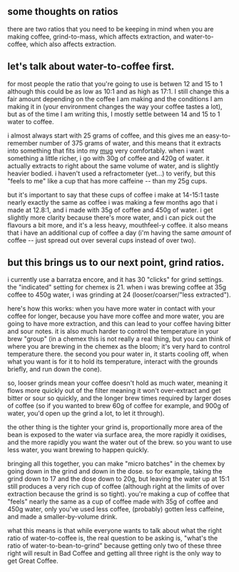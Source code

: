 some thoughts on ratios
---
there are two ratios that you need to be keeping in mind when you are making coffee, grind-to-mass, which affects extraction, and water-to-coffee, which also affects extraction. 

## let's talk about water-to-coffee first.

for most people the ratio that you're going to use is betwen 12 and 15 to 1 although this could be as low as 10:1 and as high as 17:1. I still change this a fair amount depending on the coffee I am making and the conditions I am making it in (your environment changes the way your coffee tastes a lot), but as of the time I am writing this, I mostly settle between 14 and 15 to 1 water to coffee.

i almost always start with 25 grams of coffee, and this gives me an easy-to-remember number of 375 grams of water, and this means that it extracts into something that fits into my [mug](https://www.espressoparts.com/cafe-supplies/cups-and-porcelain/coffee-mug-black-exterior-white-interior-diner-mug) very comfortably. when i want something a little richer, i go with 30g of coffee and 420g of water. it actually extracts to right about the same volume of water, and is slightly heavier bodied. i haven't used a refractometer (yet&hellip;) to verify, but this "feels to me" like a cup that has more caffeine -- than my 25g cups.

but it's important to say that these cups of coffee i make at 14-15:1 taste nearly exactly the same as coffee i was making a few months ago that i made at 12.8:1, and i made with 35g of coffee and 450g of water. i get slightly more clarity because there's more water, and i can pick out the flavours a bit more, and it's a less heavy, mouthfeel-y coffee. it also means that i have an additional cup of coffee a day (i'm having the same *amount* of coffee -- just spread out over several cups instead of over two).

## but this brings us to our next point, grind ratios.

i currently use a barratza encore, and it has 30 "clicks" for grind settings. the "indicated" setting for chemex is 21. when i was brewing coffee at 35g coffee to 450g water, i was grinding at 24 (looser/coarser/"less extracted").

here's how this works: when you have more water in contact with your coffee for longer, because you have more coffee and more water, you are going to have more extraction, and this can lead to your coffee having bitter and sour notes. it is also much harder to control the temperature in your brew "group" (in a chemex this is not really a real thing, but you can think of where you are brewing in the chemex as the bloom; it's very hard to control temperature there. the second you pour water in, it starts cooling off, when what you want is for it to hold its temperature, interact with the grounds briefly, and run down the cone).

so, looser grinds mean your coffee doesn't hold as much water, meaning it flows more quickly out of the filter meaning it won't over-extract and get bitter or sour so quickly, and the longer brew times required by larger doses of coffee (so if you wanted to brew 60g of coffee for example, and 900g of water, you'd open up the grind a lot, to let it through).

the other thing is the tighter your grind is, proportionally more area of the bean is exposed to the water via surface area, the more rapidly it oxidises, and the more rapidly you want the water out of the brew. so you want to use less water, you want brewing to happen quickly.

bringing all this together, you can make "micro batches" in the chemex by going down in the grind and down in the dose. so for example, taking the grind down to 17 and the dose down to 20g, but leaving the water up at 15:1 still produces a very rich cup of coffee (although right at the limits of over extraction because the grind is so tight). you're making a cup of coffee that "feels" nearly the same as a cup of coffee made with 35g of coffee and 450g water, only you've used less coffee, (probably) gotten less caffeine, and made a smaller-by-volume drink.

what this means is that while everyone wants to talk about what the right ratio of water-to-coffee is, the real question to be asking is, "what's the ratio of water-to-bean-to-grind" because getting only two of these three right will result in Bad Coffee and getting all three right is the only way to get Great Coffee.
